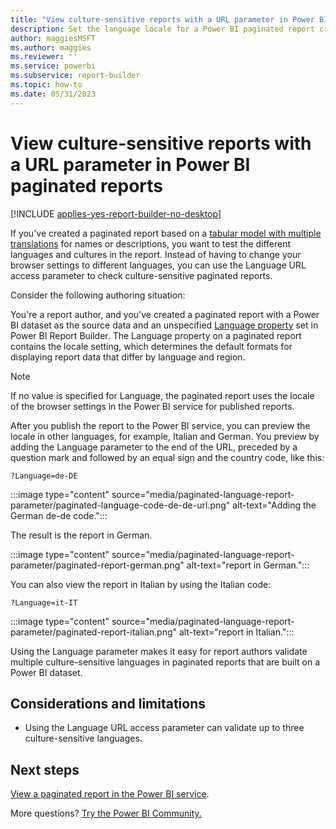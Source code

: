 ```yaml
---
title: "View culture-sensitive reports with a URL parameter in Power BI paginated reports"
description: Set the language locale for a Power BI paginated report created from a Power BI dataset.
author: maggiesMSFT
ms.author: maggies
ms.reviewer: ''
ms.service: powerbi
ms.subservice: report-builder
ms.topic: how-to
ms.date: 05/31/2023
---
```


# View culture-sensitive reports with a URL parameter in Power BI paginated reports

[!INCLUDE [applies-yes-report-builder-no-desktop](../includes/applies-yes-report-builder-no-desktop.md)]

If you've created a paginated report based on a [tabular model with multiple translations](/analysis-services/tabular-models/translations-in-tabular-models-analysis-services) for names or descriptions, you want to test the different languages and cultures in the report. Instead of having to change your browser settings to different languages, you can use the Language URL access parameter to check culture-sensitive paginated reports.

Consider the following authoring situation:

You're a report author, and you've created a paginated report with a Power BI dataset as the source data and an unspecified [Language property](/sql/reporting-services/report-design/set-the-locale-for-a-report-or-text-box-reporting-services) set in Power BI Report Builder. The Language property on a paginated report contains the locale setting, which determines the default formats for displaying report data that differ by language and region.

> [!NOTE]
> If no value is specified for Language, the paginated report uses the locale of the browser settings in the Power BI service for published reports.

After you publish the report to the Power BI service, you can preview the locale in other languages, for example, Italian and German. You preview by adding the Language parameter to the end of the URL, preceded by a question mark and followed by an equal sign and the country code, like this:

```
?Language=de-DE
```

:::image type="content" source="media/paginated-language-report-parameter/paginated-language-code-de-de-url.png" alt-text="Adding the German de-de code.":::

The result is the report in German.

:::image type="content" source="media/paginated-language-report-parameter/paginated-report-german.png" alt-text="report in German.":::

You can also view the report in Italian by using the Italian code:

```
?Language=it-IT
```

:::image type="content" source="media/paginated-language-report-parameter/paginated-report-italian.png" alt-text="report in Italian.":::

Using the Language parameter makes it easy for report authors validate multiple culture-sensitive languages in paginated reports that are built on a Power BI dataset.

## Considerations and limitations

- Using the Language URL access parameter can validate up to three culture-sensitive languages.

## Next steps

[View a paginated report in the Power BI service](../consumer/paginated-reports-view-power-bi-service.md).

More questions? [Try the Power BI Community.](https://community.powerbi.com/)
